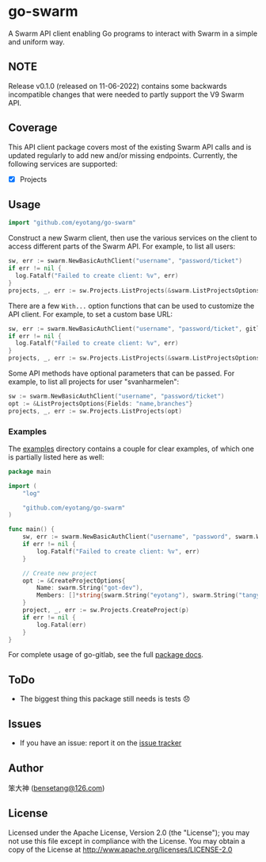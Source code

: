 # go-swarm

A Swarm API client enabling Go programs to interact with Swarm in a simple and uniform way.

## NOTE

Release v0.1.0 (released on 11-06-2022)  contains some backwards
incompatible changes that were needed to partly support the V9 Swarm API.

## Coverage

This API client package covers most of the existing Swarm API calls and is updated regularly
to add new and/or missing endpoints. Currently, the following services are supported:

- [x] Projects

## Usage

```go
import "github.com/eyotang/go-swarm"
```

Construct a new Swarm client, then use the various services on the client to
access different parts of the Swarm API. For example, to list all
users:

```go
sw, err := swarm.NewBasicAuthClient("username", "password/ticket")
if err != nil {
  log.Fatalf("Failed to create client: %v", err)
}
projects, _, err := sw.Projects.ListProjects(&swarm.ListProjectsOptions{})
```

There are a few `With...` option functions that can be used to customize
the API client. For example, to set a custom base URL:

```go
sw, err := swarm.NewBasicAuthClient("username", "password/ticket", gitlab.WithBaseURL("https://swarm.url"))
if err != nil {
  log.Fatalf("Failed to create client: %v", err)
}
projects, _, err := sw.Projects.ListProjects(&swarm.ListProjectsOptions{})
```

Some API methods have optional parameters that can be passed. For example,
to list all projects for user "svanharmelen":

```go
sw := swarm.NewBasicAuthClient("username", "password/ticket")
opt := &ListProjectsOptions{Fields: "name,branches"}
projects, _, err := sw.Projects.ListProjects(opt)
```

### Examples

The [examples](https://github.com/xanzy/go-gitlab/tree/master/examples) directory
contains a couple for clear examples, of which one is partially listed here as well:

```go
package main

import (
	"log"

	"github.com/eyotang/go-swarm"
)

func main() {
    sw, err := swarm.NewBasicAuthClient("username", "password", swarm.WithBasicURL("http://swarm.url"))
	if err != nil {
		log.Fatalf("Failed to create client: %v", err)
	}

	// Create new project
	opt := &CreateProjectOptions{
        Name: swarm.String("got-dev"),
        Members: []*string{swarm.String("eyotang"), swarm.String("tangyongqiang")}
    }
	project, _, err := sw.Projects.CreateProject(p)
	if err != nil {
		log.Fatal(err)
	}
}
```

For complete usage of go-gitlab, see the full [package docs](https://godoc.org/github.com/xanzy/go-gitlab).

## ToDo

- The biggest thing this package still needs is tests :disappointed:

## Issues

- If you have an issue: report it on the [issue tracker](https://github.com/xanzy/go-gitlab/issues)

## Author

笨大神 (<bensetang@126.com>)

## License

Licensed under the Apache License, Version 2.0 (the "License"); you may not use this file except in compliance with the License. You may obtain a copy of the License at <http://www.apache.org/licenses/LICENSE-2.0>
